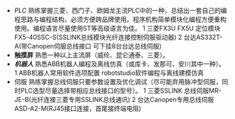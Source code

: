 - *PLC* 熟练掌握三菱、西门子、欧姆龙主流PLC中的一种，总结出一套自己的编程思路与编程结构，必须方便跨品牌使用。程序机构简单模块化编程方便重构使用。编程语言尽量使用ST等高级语言为佳。
  1 三菱FX3U FX5U 定位模块FX5-40SSC-S(SSLINK总线模块光纤连接控制伺服驱动器)
  2 台达AS332T-A(带Canopen伺服总线接口 可下挂8台台达总线伺服)
- **触摸屏** 熟悉一种以上主流屏（威纶、昆仑通泰、三菱）。  
- ***机器人*** 熟悉ABB机器人编程及离线仿真（或库卡、发那可、安川其中一种）。
  1 ABB机器人常用软件选项配置 robotstudio软件编程与离线建模仿真
- 伺服 熟练掌握总线伺服只要参数设置及优化调试（尽可能弃用脉冲型伺服，同时PLC选型尽量选择带相应总线接口的型号）。
  1 三菱SSLINK 总线伺服MR-JE-B(光纤连接三菱专用SSLINK总线通讯)
  2 台达Canopen专用总线伺服ASD-A2-M(RJ45接口连接，首尾接终端电阻)
